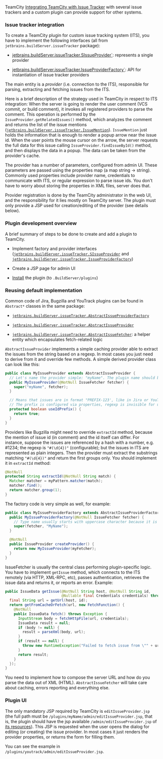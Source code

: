 [//]: # (title: Issue Tracker Integration Plugin)
[//]: # (auxiliary-id: Issue+Tracker+Integration+Plugin.html)

TeamCity [Integrating TeamCity with Issue Tracker](https://www.jetbrains.com/help/teamcity/?integrating-teamcity-with-issue-tracker) with several issue trackers and a custom plugin can provide support for other systems.



### Issue tracker integration



To create a TeamCity plugin for custom issue tracking system (ITS), you have to implement the following interfaces (all from `jetbrains.buildServer.issueTracker` package):


	
* [jetbrains.buildServer.issueTracker.SIssueProvider`](http://javadoc.jetbrains.net/teamcity/openapi/current/jetbrains/buildServer/notification/TemplateProcessor.html): represents a single provider
	
* [jetbrains.buildServer.issueTracker.IssueProviderFactory`](http://javadoc.jetbrains.net/teamcity/openapi/current/jetbrains/buildServer/issueTracker/IssueProviderFactory.html): API for instantiation of issue tracker providers




The main entity is a _provider_ (i.e. connection to the ITS), responsible for parsing, extracting and fetching issues from the ITS.



Here is a brief description of the strategy used in TeamCity in respect to ITS integration:
When the server is going to render the user comment (VCS commit, or build comment), it invokes all registered providers to parse the comment. This operation is performed by the `IssueProvider.getRelatedIssues()` method, which analyzes the comment and returns the list of the issue mentions ([`jetbrains.buildServer.issueTracker.IssueMention`](http://javadoc.jetbrains.net/teamcity/openapi/current/jetbrains/buildServer/issueTracker/IssueMention.html)).
`IssueMention` just holds the information that is enough to render a popup arrow near the issue id. When the user points the mouse cursor on the arrow, the server requests the full data for this issue calling `IssueProvider.findIssueById()` method, and then displays the data in a popup. The data can be taken from the provider's cache.



The provider has a number of parameters, configured from admin UI. These parameters are passed using the properties map (a map string \-&gt; string). Commonly used properties include provider name, credentials to communicate with ITS, or regular expression to parse issue ids. You don't have to worry about storing the properties in XML files, server does that.



Provider registration is done by the TeamCity administrator in the web UI, and the responsibility for it lies mostly on TeamCity server. The plugin must only provide a JSP used for creation/editing of the provider (see details below).



### Plugin development overview



A brief summary of steps to be done to create and add a plugin to TeamCity.


	
* Implement factory and provider interfaces ([`jetbrains.buildServer.issueTracker.SIssueProvider`](http://javadoc.jetbrains.net/teamcity/openapi/current/jetbrains/buildServer/notification/TemplateProcessor.html) and [`jetbrains.buildServer.issueTracker.IssueProviderFactory`](http://javadoc.jetbrains.net/teamcity/openapi/current/jetbrains/buildServer/issueTracker/IssueProviderFactory.html))
	
* Create a JSP page for admin UI
	
* [Install](https://www.jetbrains.com/help/teamcity/?installing-additional-plugins) the plugin (to `.BuildServer/plugins`)




### Reusing default implementation



Common code of Jira, Bugzilla and YouTrack plugins can be found in `Abstract*` classes in the same package:


	
* [`jetbrains.buildServer.issueTracker.AbstractIssueProviderFactory`](http://javadoc.jetbrains.net/teamcity/openapi/current/jetbrains/buildServer/issueTracker/AbstractIssueProviderFactory.html)
	
* [`jetbrains.buildServer.issueTracker.AbstractIssueProvider`](http://javadoc.jetbrains.net/teamcity/openapi/current/jetbrains/buildServer/issueTracker/AbstractIssueProvider.html)
	
* [`jetbrains.buildServer.issueTracker.AbstractIssueFetcher`](http://javadoc.jetbrains.net/teamcity/openapi/current/jetbrains/buildServer/issueTracker/AbstractIssueFetcher.html): a helper entity which encapsulates fetch\-related logic




`AbstractIssueProvider` implements a simple caching provider able to extract the issues from the string based on a regexp. In most cases you just need to derive from it and override few methods. A simple derived provider class can look like this:



```java
public class MyIssueProvider extends AbstractIssueProvider {
  // Let's name the provider simple: "myName". The plugin name should be the same.
  public MyIssueProvider(@NotNull IssueFetcher fetcher) {
    super("myName", fetcher);
  }

  // Means that issues are in format "PREFIX-123', like in Jira or YouTrack.
  // The prefix is configured via properties, regexp is invisible for users.
  protected boolean useIdPrefix() {
    return true;
  }
}

```




Providers like Bugzilla might need to override `extractId` method, because the mention of issue id (in comment) and the id itself can differ. For instance, suppose the issues are referenced by a hash with a number, e.g. #1234; the regexp is `"#(\d{4})"` (configurable); but the issues in ITS are represented as plain integers. Then the provider must extract the substrings matching `"#(\d{4})"` and return the first groups only. You should implement it in `extractId` method:



```java
@NotNull
protected String extractId(@NotNull String match) {
  Matcher matcher = myPattern.matcher(match);
  matcher.find();
  return matcher.group(1);
}

```




The factory code is very simple as well, for example:



```java
public class MyIssueProviderFactory extends AbstractIssueProviderFactory {
  public MyIssueProviderFactory(@NotNull IssueFetcher fetcher) {
    // Type name usually starts with uppercase character because it is displayed in UI, but not necessarily.
    super(fetcher, "MyName");
  }

  @NotNull
  public IssueProvider createProvider() {
    return new MyIssueProvider(myFetcher);
  }
}

```




IssueFetcher is usually the central class performing plugin\-specific logic. You have to implement `getIssue` method, which connects to the ITS remotely (via HTTP, XML\-RPC, etc), passes authentication, retrieves the issue data and returns it, or reports an error. Example:



```java
public IssueData getIssue(@NotNull String host, @NotNull String id,
                          @Nullable final Credentials credentials) throws Exception {
  final String url = getUrl(host, id);
  return getFromCacheOrFetch(url, new FetchFunction() {
    @NotNull
    public IssueData fetch() throws Exception {
      InputStream body = fetchHttpFile(url, credentials);
      IssueData result = null;
      if (body != null) {
        result = parseXml(body, url);
      }
      if (result == null) {
        throw new RuntimeException("Failed to fetch issue from \"" + url + "\"");
      }
      return result;
    }
  });
}

```




You need to implement how to compose the server URL and how do you parse the data out of XML (HTML). `AbstractIssueFetcher` will take care about caching, errors reporting and everything else.



### Plugin UI



The only mandatory JSP required by TeamCity is `editIssueProvider.jsp` (the full path must be `/plugins/myName/admin/editIssueProvider.jsp`, that is, the plugin should have the jsp available `/admin/editIssueProvider.jsp` of [its resources](plugins-packaging.md#PluginsPackaging-WebResourcesPackaging)). This JSP is requested when the user opens the dialog for editing (or creating) the issue provider. In most cases it just renders the provider properties, or returns the form for filling them.



You can see the example in `/plugins/youtrack/admin/editIssueProvider.jsp`.
